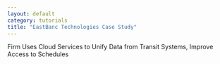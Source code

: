 ```yaml
---
layout: default
category: tutorials
title: "EastBanc Technologies Case Study"
---
```

Firm Uses Cloud Services to Unify Data from Transit Systems, Improve Access to Schedules
